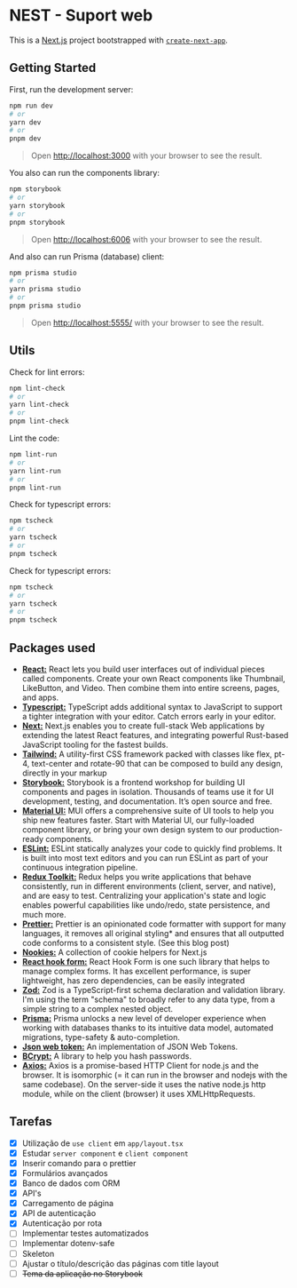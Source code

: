 # NEST - Suport web

This is a [Next.js](https://nextjs.org/) project bootstrapped with [`create-next-app`](https://github.com/vercel/next.js/tree/canary/packages/create-next-app).

## Getting Started

First, run the development server:

```bash
npm run dev
# or
yarn dev
# or
pnpm dev
```
> Open [http://localhost:3000](http://localhost:3000) with your browser to see the result.

You also can run the components library:

```bash
npm storybook
# or
yarn storybook
# or
pnpm storybook
```
> Open [http://localhost:6006](http://localhost:6006) with your browser to see the result.

And also can run Prisma (database) client:

```bash
npm prisma studio
# or
yarn prisma studio
# or
pnpm prisma studio
```
> Open [http://localhost:5555/](http://localhost:5555/) with your browser to see the result.

## Utils
Check for lint errors:
```bash
npm lint-check
# or
yarn lint-check
# or
pnpm lint-check
```
Lint the code:
```bash
npm lint-run
# or
yarn lint-run
# or
pnpm lint-run
```
Check for typescript errors:
```bash
npm tscheck
# or
yarn tscheck
# or
pnpm tscheck
```
Check for typescript errors:
```bash
npm tscheck
# or
yarn tscheck
# or
pnpm tscheck
```

## Packages used
- [**React:**](https://react.dev/) React lets you build user interfaces out of individual pieces called components. Create your own React components like Thumbnail, LikeButton, and Video. Then combine them into entire screens, pages, and apps.
- [**Typescript:**](https://www.typescriptlang.org/) TypeScript adds additional syntax to JavaScript to support a tighter integration with your editor. Catch errors early in your editor.
- [**Next:**](https://nextjs.org/) Next.js enables you to create full-stack Web applications by extending the latest React features, and integrating powerful Rust-based JavaScript tooling for the fastest builds.
- [**Tailwind:**](https://tailwindcss.com/) A utility-first CSS framework packed with classes like flex, pt-4, text-center and rotate-90 that can be composed to build any design, directly in your markup
- [**Storybook:**](https://storybook.js.org/) Storybook is a frontend workshop for building UI components and pages in isolation. Thousands of teams use it for UI development, testing, and documentation. It’s open source and free.
- [**Material UI:**](https://mui.com/) MUI offers a comprehensive suite of UI tools to help you ship new features faster. Start with Material UI, our fully-loaded component library, or bring your own design system to our production-ready components.
- [**ESLint:**](https://eslint.org/) ESLint statically analyzes your code to quickly find problems. It is built into most text editors and you can run ESLint as part of your continuous integration pipeline.
- [**Redux Toolkit:**](https://redux-toolkit.js.org/) Redux helps you write applications that behave consistently, run in different environments (client, server, and native), and are easy to test. Centralizing your application's state and logic enables powerful capabilities like undo/redo, state persistence, and much more.
- [**Prettier:**](https://prettier.io/) Prettier is an opinionated code formatter with support for many languages, it removes all original styling* and ensures that all outputted code conforms to a consistent style. (See this blog post)
- [**Nookies:**](https://www.npmjs.com/package/nookies) A collection of cookie helpers for Next.js
- [**React hook form:**](https://react-hook-form.com/) React Hook Form is one such library that helps to manage complex forms. It has excellent performance, is super lightweight, has zero dependencies, can be easily integrated
- [**Zod:**](https://zod.dev/) Zod is a TypeScript-first schema declaration and validation library. I'm using the term "schema" to broadly refer to any data type, from a simple string to a complex nested object.
- [**Prisma:**](https://www.prisma.io/) Prisma unlocks a new level of developer experience when working with databases thanks to its intuitive data model, automated migrations, type-safety & auto-completion.
- [**Json web token:**](https://www.npmjs.com/package/jsonwebtoken) An implementation of JSON Web Tokens.
- [**BCrypt:**](https://www.npmjs.com/package/bcrypt) A library to help you hash passwords.
- [**Axios:**](https://axios-http.com/ptbr/docs/intro) Axios is a promise-based HTTP Client for node.js and the browser. It is isomorphic (= it can run in the browser and nodejs with the same codebase). On the server-side it uses the native node.js http module, while on the client (browser) it uses XMLHttpRequests.

## Tarefas

- [X] Utilização de `use client` em `app/layout.tsx`
- [X] Estudar `server component` e `client component`
- [x] Inserir comando para o prettier
- [x] Formulários avançados
- [X] Banco de dados com ORM
- [X] API's
- [X] Carregamento de página
- [x] API de autenticação
- [X] Autenticação por rota
- [ ] Implementar testes automatizados
- [ ] Implementar dotenv-safe
- [ ] Skeleton
- [ ] Ajustar o título/descrição das páginas com title layout
- [ ] ~~Tema da aplicação no Storybook~~